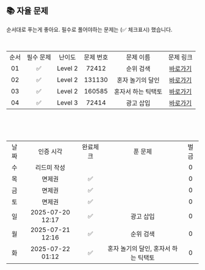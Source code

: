 
## 📚 자율 문제

순서대로 푸는게 좋아요.
필수로 풀어야하는 문제는 (✅ 체크표시) 했습니다.

<br/>
<table>
  <tr>
    <td align="center">순서</td>
    <td align="center">필수 문제</td>
    <td align="center">난이도</td>
    <td align="center">문제 번호</td>
    <td align="center">문제 이름</td>
    <td align="center">문제 링크</td>
  </tr>
    <tr>
  <td align="center">01</td>
   <td align="center">✅</td>
    <td align="center">Level 2</td>
    <td align="center">72412</td>
    <td align="center">순위 검색</td>
    <td align="center"><a href="https://school.programmers.co.kr/learn/courses/30/lessons/72412">바로가기</a></td>
  </tr>
      <tr>
    <td align="center">02</td>
    <td align="center">✅</td>
    <td align="center">Level 2</td>
    <td align="center">131130</td>
    <td align="center">혼자 놀기의 달인</td>
    <td align="center"><a href="https://school.programmers.co.kr/learn/courses/30/lessons/131130">바로가기</a></td>
  </tr>
  <tr>
    <td align="center">03</td>
    <td align="center">✅</td>
    <td align="center">Level 2</td>
    <td align="center">160585</td>
    <td align="center">혼자서 하는 틱택토</td>
    <td align="center"><a href="https://school.programmers.co.kr/learn/courses/30/lessons/160585">바로가기</a></td>
  </tr>
  <td align="center">04</td>
   <td align="center">✅</td>
    <td align="center">Level 3</td>
    <td align="center">72414</td>
    <td align="center">광고 삽입</td>
    <td align="center"><a href="https://school.programmers.co.kr/learn/courses/30/lessons/72414">바로가기</a></td>
  </tr>
</table>
<br/><br/>


<br>

<table>
  <tr>
    <td align="center">날짜</td>
    <td align="center">인증 시각</td>
    <td align="center">완료체크</td>
    <td align="center">푼 문제</td>
    <td align="center">벌금</td>
  </tr>
  <tr>
    <td align="center">수</td>
    <td align="center">리드미 작성</td>
    <td align="center"></td>
    <td align="center"></td>
    <td align="center">0</td>
  </tr>
  <tr>
    <td align="center">목</td>
    <td align="center">면제권</td>
    <td align="center">✅</td>
    <td align="center"></td>
    <td align="center">0</td>
  </tr>
  <tr>
    <td align="center">금</td>
    <td align="center">면제권</td>
    <td align="center">✅</td>
    <td align="center"></td>
    <td align="center">0</td>
  </tr>
  <tr>
    <td align="center">토</td>
    <td align="center">면제권</td>
    <td align="center">✅</td>
    <td align="center"></td>
    <td align="center">0</td>
  </tr>
    <tr>
    <td align="center">일</td>
    <td align="center">2025-07-20 12:17</td>
    <td align="center">✅</td>
    <td align="center">광고 삽입</td>
    <td align="center">0</td>
  </tr>
  <tr>
    <td align="center">월</td>
    <td align="center">2025-07-21 12:16</td>
    <td align="center">✅</td>
    <td align="center">순위 검색</td>
    <td align="center">0</td>
  </tr>
  <tr>
    <td align="center">화</td>
    <td align="center">2025-07-22 01:12</td>
    <td align="center">✅</td>
    <td align="center">혼자 놀기의 달인, 혼자서 하는 틱택토</td>
    <td align="center">0</td>
  </tr>
</table>
